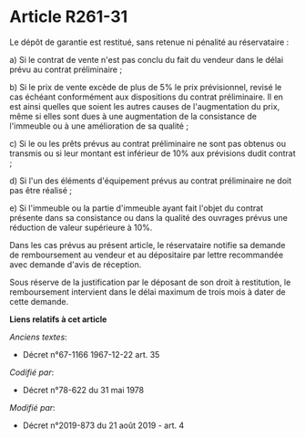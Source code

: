 # Article R261-31

Le dépôt de garantie est restitué, sans retenue ni pénalité au réservataire :

a) Si le contrat de vente n'est pas conclu du fait du vendeur dans le délai prévu au contrat préliminaire ;

b) Si le prix de vente excède de plus de 5% le prix prévisionnel, revisé le cas échéant conformément aux dispositions du
contrat préliminaire. Il en est ainsi quelles que soient les autres causes de l'augmentation du prix, même si elles sont dues
à une augmentation de la consistance de l'immeuble ou à une amélioration de sa qualité ;

c) Si le ou les prêts prévus au contrat préliminaire ne sont pas obtenus ou transmis ou si leur montant est inférieur de 10%
aux prévisions dudit contrat ;

d) Si l'un des éléments d'équipement prévus au contrat préliminaire ne doit pas être réalisé ;

e) Si l'immeuble ou la partie d'immeuble ayant fait l'objet du contrat présente dans sa consistance ou dans la qualité des
ouvrages prévus une réduction de valeur supérieure à 10%.

Dans les cas prévus au présent article, le réservataire notifie sa demande de remboursement au vendeur et au dépositaire par
lettre recommandée avec demande d'avis de réception.

Sous réserve de la justification par le déposant de son droit à restitution, le remboursement intervient dans le délai
maximum de trois mois à dater de cette demande.

**Liens relatifs à cet article**

_Anciens textes_:

  - Décret n°67-1166 1967-12-22 art. 35

_Codifié par_:

  - Décret n°78-622 du 31 mai 1978

_Modifié par_:

  - Décret n°2019-873 du 21 août 2019 - art. 4
